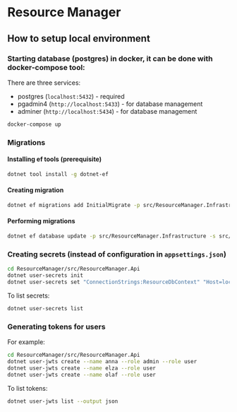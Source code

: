 # Resource Manager

## How to setup local environment

### Starting database (postgres) in docker, it can be done with docker-compose tool:

There are three services:
- postgres (`localhost:5432`) - required
- pgadmin4 (`http://localhost:5433`) - for database management
- adminer (`http://localhost:5434`) - for database management

```bash
docker-compose up
```

### Migrations

#### Installing ef tools (prerequisite)

```bash
dotnet tool install -g dotnet-ef
```

#### Creating migration

```bash
dotnet ef migrations add InitialMigrate -p src/ResourceManager.Infrastructure -s src/ResourceManager.Api --context ResourceDbContext
```

#### Performing migrations

```bash
dotnet ef database update -p src/ResourceManager.Infrastructure -s src/ResourceManager.Api --context ResourceDbContext
```

### Creating secrets (instead of configuration in `appsettings.json`)

```bash
cd ResourceManager/src/ResourceManager.Api
dotnet user-secrets init
dotnet user-secrets set "ConnectionStrings:ResourceDbContext" "Host=localhost;Database=postgres;Username=postgres;Password=postgres" 
```

To list secrets:

```bash
dotnet user-secrets list
```

### Generating tokens for users

For example:

```bash
cd ResourceManager/src/ResourceManager.Api
dotnet user-jwts create --name anna --role admin --role user
dotnet user-jwts create --name elza --role user
dotnet user-jwts create --name olaf --role user
```

To list tokens:

```bash
dotnet user-jwts list --output json
```
